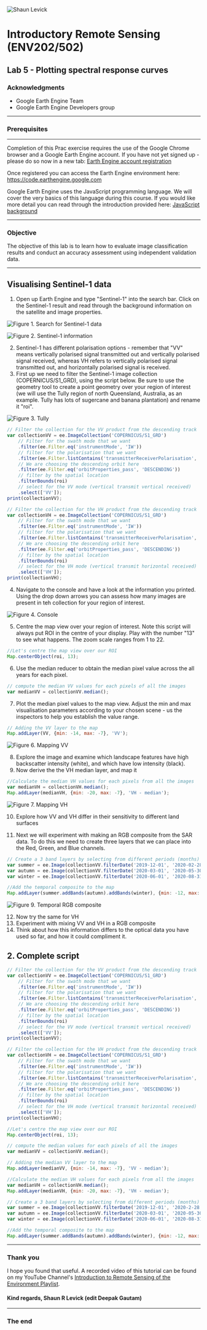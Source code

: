 ![Shaun Levick](Logo3.png)

# Introductory Remote Sensing (ENV202/502)
Lab 5 - Plotting spectral response curves
--------------

### Acknowledgments
- Google Earth Engine Team
- Google Earth Engine Developers group

------

### Prerequisites
-------------

Completion of this Prac exercise requires the use of the Google Chrome browser and a Google Earth Engine account. If you have not yet signed up - please do so now in a new tab: [Earth Engine account registration](https://signup.earthengine.google.com/)

Once registered you can access the Earth Engine environment here: https://code.earthengine.google.com

Google Earth Engine uses the JavaScript programming language. We will cover the very basics of this language during this course. If you would like more detail you can read through the introduction provided here: [JavaScript background](https://developers.google.com/earth-engine/tutorials/tutorial_js_01)

------------------------------------------------------------------------

### Objective


The objective of this lab is to learn how to evaluate image classification results and conduct an accuracy assessment using independent validation data.

----------

## Visualising Sentinel-1 data

1. Open up Earth Engine and type "Sentinel-1" into the search bar. Click on the Sentinel-1 result and read through the background information on the satellite and image properties.

![Figure 1. Search for Sentinel-1 data](Prac7/search.png)

![Figure 2. Sentinel-1 information](Prac7/info.PNG)

2. Sentinel-1 has different polarisation options - remember that "VV" means vertically polarised signal transmitted out and vertically polarised signal received, whereas VH refers to vertically polarised signal transmitted out, and horizontally polarised signal is received.
3. First up we need to filter the Sentinel-1 image collection (COPERNICUS/S1_GRD), using the script below. Be sure to use the geometry tool to create a point geometry over your region of interest (we will use the Tully region of north Queensland, Australia, as an example. Tully has lots of sugercane and banana plantation) and rename it "roi".

![Figure 3. Tully](Prac7/roi.PNG)

```JavaScript
// Filter the collection for the VV product from the descending track
var collectionVV = ee.ImageCollection('COPERNICUS/S1_GRD')
	// Filter for the swath mode that we want
    .filter(ee.Filter.eq('instrumentMode', 'IW'))
	// filter for the polarisation that we want
    .filter(ee.Filter.listContains('transmitterReceiverPolarisation', 'VV'))
	// We are choosing the descending orbit here
    .filter(ee.Filter.eq('orbitProperties_pass', 'DESCENDING'))
	// filter by the spatial location
    .filterBounds(roi)
	// select for the VV mode (vertical transmit vertical received)
    .select(['VV']);
print(collectionVV);

// Filter the collection for the VH product from the descending track
var collectionVH = ee.ImageCollection('COPERNICUS/S1_GRD')
	// Filter for the swath mode that we want
    .filter(ee.Filter.eq('instrumentMode', 'IW'))
	// filter for the polarisation that we want
    .filter(ee.Filter.listContains('transmitterReceiverPolarisation', 'VV'))
	// We are choosing the descending orbit here
    .filter(ee.Filter.eq('orbitProperties_pass', 'DESCENDING'))
	// filter by the spatial location
    .filterBounds(roi)
	// select for the VH mode (vertical transmit horizontal received)
    .select(['VH']);
print(collectionVH);
```

4. Navigate to the console and have a look at the information you printed. Using the drop down arrows you can assess how many images are present in teh collection for your region of interest.

![Figure 4. Console](Prac7/console.PNG)


5. Centre the map view over your region of interest. Note this script will always put ROI in the centre of your display. Play with the number "13" to see what happens. The zoom scale ranges from 1 to 22.

```JavaScript
//Let's centre the map view over our ROI
Map.centerObject(roi, 13);
```

6. Use the median reducer to obtain the median pixel value across the all years for each pixel.

```JavaScript
// compute the median VV values for each pixels of all the images
var medianVV = collectionVV.median();
```
7. Plot the median pixel values to the map view. Adjust the min and max visualisation parameters according to your chosen scene - us the inspectors to help you establish the value range.

```JavaScript
// Adding the VV layer to the map
Map.addLayer(VV, {min: -14, max: -7}, 'VV');
```

![Figure 6. Mapping VV](Prac7/VV.PNG)


8. Explore the image and examine which landscape features have high backscatter intensity (white), and which have low intensity (black).
9. Now derive the the VH median layer, and map it
```JavaScript
//Calculate the median VH values for each pixels from all the images 
var medianVH = collectionVH.median();
Map.addLayer(medianVH, {min: -20, max: -7}, 'VH - median');

```

![Figure 7. Mapping VH](Prac7/VH.PNG)

10. Explore how VV and VH differ in their sensitivity to different land surfaces

11. Next we will experiment with making an RGB composite from the SAR data. To do this we need to create three layers that we can place into the Red, Green, and Blue channels.

```JavaScript
// Create a 3 band layers by selecting from different periods (months)
var summer = ee.Image(collectionVV.filterDate('2019-12-01', '2020-02-28').median());
var autumn = ee.Image(collectionVV.filterDate('2020-03-01', '2020-05-30').median());
var winter = ee.Image(collectionVV.filterDate('2020-06-01', '2020-08-31').median());

//Add the temporal composite to the map
Map.addLayer(summer.addBands(autumn).addBands(winter), {min: -12, max: -7}, 'Season composite');
```

![Figure 9. Temporal RGB composite](Prac7/RGB.PNG)

12. Now try the same for VH
13. Experiment with mixing VV and VH in a RGB composite
14. Think about how this information differs to the optical data you have used so far, and how it could compliment it.

## 2. Complete script

```JavaScript
// Filter the collection for the VV product from the descending track
var collectionVV = ee.ImageCollection('COPERNICUS/S1_GRD')
	// Filter for the swath mode that we want
    .filter(ee.Filter.eq('instrumentMode', 'IW'))
	// filter for the polarisation that we want
    .filter(ee.Filter.listContains('transmitterReceiverPolarisation', 'VV'))
	// We are choosing the descending orbit here
    .filter(ee.Filter.eq('orbitProperties_pass', 'DESCENDING'))
	// filter by the spatial location
    .filterBounds(roi)
	// select for the VV mode (vertical transmit vertical received)
    .select(['VV']);
print(collectionVV);

// Filter the collection for the VH product from the descending track
var collectionVH = ee.ImageCollection('COPERNICUS/S1_GRD')
	// Filter for the swath mode that we want
    .filter(ee.Filter.eq('instrumentMode', 'IW'))
	// filter for the polarisation that we want
    .filter(ee.Filter.listContains('transmitterReceiverPolarisation', 'VV'))
	// We are choosing the descending orbit here
    .filter(ee.Filter.eq('orbitProperties_pass', 'DESCENDING'))
	// filter by the spatial location
    .filterBounds(roi)
	// select for the VH mode (vertical transmit horizontal received)
    .select(['VH']);
print(collectionVH);

//Let's centre the map view over our ROI
Map.centerObject(roi, 13);

// compute the median values for each pixels of all the images
var medianVV = collectionVV.median();

// Adding the median VV layer to the map
Map.addLayer(medianVV, {min: -14, max: -7}, 'VV - median');

//Calculate the median VH values for each pixels from all the images 
var medianVH = collectionVH.median();
Map.addLayer(medianVH, {min: -20, max: -7}, 'VH - median');

// Create a 3 band layers by selecting from different periods (months)
var summer = ee.Image(collectionVV.filterDate('2019-12-01', '2020-2-28').median());
var autumn = ee.Image(collectionVV.filterDate('2020-03-01', '2020-05-30').median());
var winter = ee.Image(collectionVV.filterDate('2020-06-01', '2020-08-31').median());

//Add the temporal composite to the map
Map.addLayer(summer.addBands(autumn).addBands(winter), {min: -12, max: -7}, 'Season composite');

```

------
### Thank you

I hope you found that useful. A recorded video of this tutorial can be found on my YouTube Channel's [Introduction to Remote Sensing of the Environment Playlist](https://www.youtube.com/playlist?list=PLf6lu3bePWHDi3-lrSqiyInMGQXM34TSV).

#### Kind regards, Shaun R Levick (edit Deepak Gautam)
------


### The end
